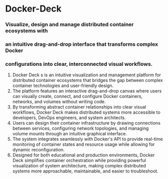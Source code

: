 # Docker-Deck
### Visualize, design and manage distributed container ecosystems with
### an intuitive drag-and-drop interface that transforms complex Docker
### configurations into clear, interconnected visual workflows.

1. Docker Deck s is an intuitive visualization and management platform for distributed
container ecosystems that bridges the gap between complex container technologies
and user-friendly design.
2. The platform features an interactive drag-and-drop canvas where users can visually
create, connect, and configure Docker containers, networks, and volumes without
writing code.
3. By transforming abstract container relationships into clear visual workflows, Docker
Deck makes distributed systems more accessible to developers, DevOps engineers,
and system architects.
4. Users can design their container infrastructure by drawing connections between
services, configuring network topologies, and managing volume mounts through an
intuitive graphical interface.
5. The system integrates seamlessly with Docker's API to provide real-time monitoring
of container states and resource usage while allowing for dynamic reconfiguration.
6. Designed for both educational and production environments, Docker Deck simplifies
container orchestration while providing powerful visualization of system architecture,
making complex distributed systems more approachable, maintainable, and easier to
troubleshoot.
